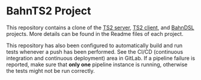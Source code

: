 BahnTS2 Project
=============

This repository contains a clone of the [TS2 server](https://github.com/ts2/ts2-sim-server), [TS2 client](https://github.com/ts2/ts2), and [BahnDSL](https://gitlab.rz.uni-bamberg.de/swt/teaching/2019-ws/thesis-masters-bahndsl) projects.
More details can be found in the Readme files of each project. 

This repository has also been configured to automatically build and run tests whenever 
a push has been performed.  See the CI/CD (continuous integration and continuous
deployment) area in GitLab. If a pipeline failure is reported, make sure that **only one** 
pipeline instance is running, otherwise the tests might not be run correctly.
